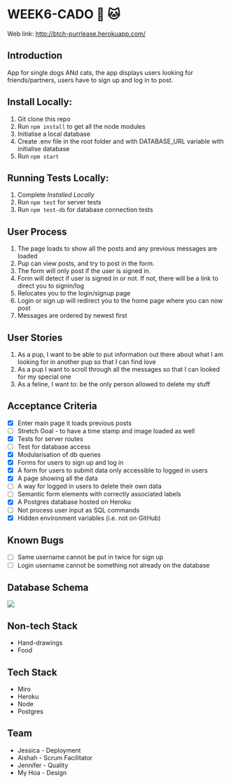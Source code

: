 # WEEK6-CADO :dog: :cat:

Web link: http://btch-purrlease.herokuapp.com/

## Introduction

App for single dogs ANd cats, the app displays users looking for friends/partners, users have to sign up and log in to post.

## Install Locally:

1. Git clone this repo
2. Run `npm install` to get all the node modules
3. Initialise a local database
4. Create .env file in the root folder and with DATABASE_URL variable with initialise database
5. Run `npm start`

## Running Tests Locally:

1. Complete _Installed Locally_
2. Run `npm test` for server tests
3. Run `npm test-db` for database connection tests

## User Process

1. The page loads to show all the posts and any previous messages are loaded
2. Pup can view posts, and try to post in the form.
3. The form will only post if the user is signed in.
4. Form will detect if user is signed in or not. If not, there will be a link to direct you to signin/log
5. Relocates you to the login/signup page
6. Login or sign up will redirect you to the home page where you can now post
7. Messages are ordered by newest first

## User Stories

1. As a pup, I want to be able to put information out there about what I am looking for in another pup so that I can find love
2. As a pup I want to scroll through all the messages so that I can looked for my special one
3. As a feline, I want to: be the only person allowed to delete my stuff

## Acceptance Criteria

-   [x] Enter main page it loads previous posts
-   [ ] Stretch Goal - to have a time stamp and image loaded as well
-   [x] Tests for server routes
-   [ ] Test for database access
-   [x] Modularisation of db queries
-   [x] Forms for users to sign up and log in
-   [x] A form for users to submit data only accessible to logged in users
-   [x] A page showing all the data
-   [ ] A way for logged in users to delete their own data
-   [ ] Semantic form elements with correctly associated labels
-   [x] A Postgres database hosted on Heroku
-   [ ] Not process user input as SQL commands
-   [x] Hidden environment variables (i.e. not on GitHub)

## Known Bugs

-   [ ] Same username cannot be put in twice for sign up
-   [ ] Login username cannot be something not already on the database

## Database Schema


![](https://user-images.githubusercontent.com/59407030/90888639-90b7ca00-e3ae-11ea-974d-1fee647cb151.png)

## Non-tech Stack

-   Hand-drawings
-   Food

## Tech Stack

-   Miro
-   Heroku
-   Node
-   Postgres

## Team

-   Jessica - Deployment
-   Aishah - Scrum Facilitator
-   Jennifer - Quality
-   My Hoa - Design
